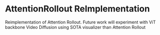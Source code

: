 # AttentionRollout ReImplementation
Reimplementation of Attention Rollout. Future work will experiment with ViT backbone Video Diffusion using SOTA visualizer than Attention Rollout
